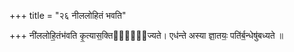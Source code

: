 +++
title = "२६ नीललोहितं भवति"

+++
नी॑ललोहि॒तंभ॑वति कृ॒त्यास॒क्तिर्व्य᳡ज्यते। एध॑न्ते अस्या ज्ञा॒तयः॒ पति॑र्ब॒न्धेषु॑बध्यते ॥